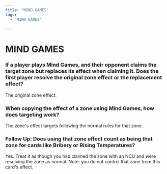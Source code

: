 ```yaml
---
title: "MIND GAMES"
tags:
  - "MIND GAMES"

---
```


# MIND GAMES

###  If a player plays Mind Games, and their opponent claims the target zone but replaces its effect when claiming it. Does the first player resolve the original zone effect or the replacement effect?


 The original zone effect.


### When copying the effect of a zone using Mind Games, how does targeting work?


The zone's effect targets following the normal rules for that zone.


### Follow Up: Does using that zone effect count as being that zone for cards like Bribery or Rising Temperatures?

Yes. Treat it as though you had claimed the zone with an NCU and were resolving the zone as normal. Note: you do not control that zone from this card's effect.
